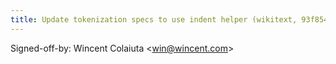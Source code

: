 ```yaml
---
title: Update tokenization specs to use indent helper (wikitext, 93f8540)
---
```


Signed-off-by: Wincent Colaiuta &lt;win@wincent.com&gt;

